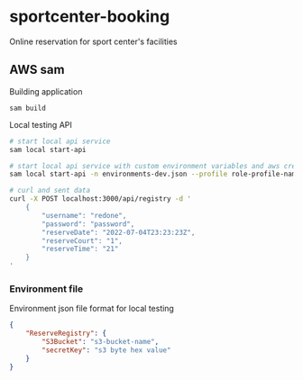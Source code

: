# sportcenter-booking
Online reservation for sport center's facilities

## AWS sam
Building application
```
sam build
``` 
Local testing API
```bash
# start local api service
sam local start-api

# start local api service with custom environment variables and aws credential profile name
sam local start-api -n environments-dev.json --profile role-profile-name

# curl and sent data
curl -X POST localhost:3000/api/registry -d '
    {
        "username": "redone", 
        "password": "password", 
        "reserveDate": "2022-07-04T23:23:23Z", 
        "reserveCourt": "1", 
        "reserveTime": "21"
    }
'
```

### Environment file
Environment json file format for local testing
```json
{
    "ReserveRegistry": {
        "S3Bucket": "s3-bucket-name",
        "secretKey": "s3 byte hex value"
    }
}
```